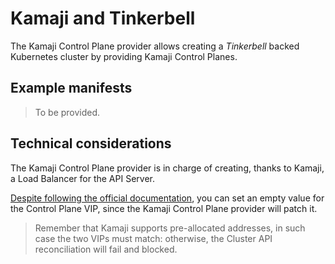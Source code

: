 # Kamaji and Tinkerbell

The Kamaji Control Plane provider allows creating a _Tinkerbell_ backed Kubernetes cluster by providing Kamaji Control Planes.

## Example manifests

> To be provided.

## Technical considerations

The Kamaji Control Plane provider is in charge of creating, thanks to Kamaji, a Load Balancer for the API Server.

[Despite following the official documentation](https://github.com/tinkerbell/cluster-api-provider-tinkerbell/blob/main/docs/QUICK-START.md#required-configuration-for-the-tinkerbell-provider),
you can set an empty value for the Control Plane VIP, since the Kamaji Control Plane provider will patch it.

> Remember that Kamaji supports pre-allocated addresses, in such case the two VIPs must match:
> otherwise, the Cluster API reconciliation will fail and blocked.
